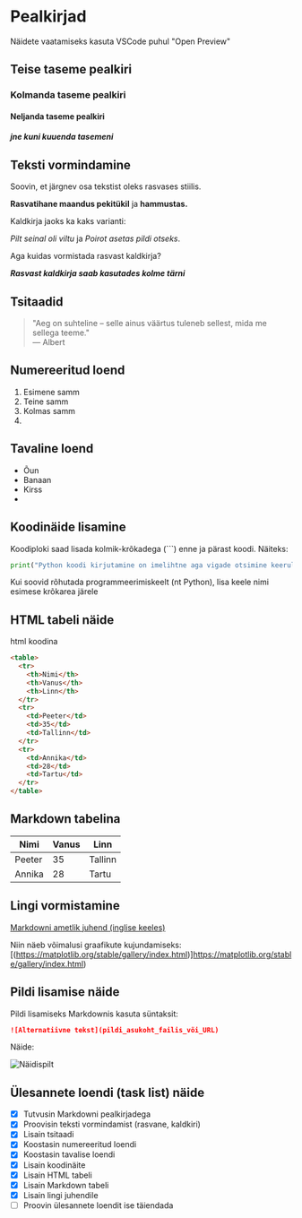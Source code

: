 # Pealkirjad
Näidete vaatamiseks kasuta VSCode puhul "Open Preview"

##  Teise taseme pealkiri
### Kolmanda taseme pealkiri
#### Neljanda taseme pealkiri
##### jne kuni kuuenda tasemeni


## Teksti vormindamine

Soovin, et järgnev osa tekstist oleks rasvases stiilis.

**Rasvatihane maandus pekitükil** ja __hammustas.__

Kaldkirja jaoks ka kaks varianti: 

*Pilt seinal oli viltu* ja _Poirot asetas pildi otseks_.

Aga kuidas vormistada rasvast kaldkirja? 

***Rasvast kaldkirja saab kasutades kolme tärni***

## Tsitaadid

> "Aeg on suhteline – selle ainus väärtus tuleneb sellest, mida me sellega teeme."  
> — Albert

## Numereeritud loend

1. Esimene samm
2. Teine samm
3. Kolmas samm
4.

## Tavaline loend

- Õun
- Banaan
- Kirss
-

## Koodinäide lisamine

Koodiploki saad lisada kolmik-krõkadega (```) enne ja pärast koodi. Näiteks:

```python
print("Python koodi kirjutamine on imelihtne aga vigade otsimine keeruline!")
```

Kui soovid rõhutada programmeerimiskeelt (nt Python), lisa keele nimi esimese krõkarea järele

## HTML tabeli näide

html koodina

```html
<table>
  <tr>
    <th>Nimi</th>
    <th>Vanus</th>
    <th>Linn</th>
  </tr>
  <tr>
    <td>Peeter</td>
    <td>35</td>
    <td>Tallinn</td>
  </tr>
  <tr>
    <td>Annika</td>
    <td>28</td>
    <td>Tartu</td>
  </tr>
</table>
```

## Markdown tabelina

| Nimi   | Vanus | Linn    |
|--------|-------|---------|
| Peeter | 35    | Tallinn |
| Annika | 28    | Tartu   |

## Lingi vormistamine

[Markdowni ametlik juhend (inglise keeles)](https://www.markdownguide.org/basic-syntax/)

Niin näeb võimalusi graafikute kujundamiseks:  
[(https://matplotlib.org/stable/gallery/index.html)]https://matplotlib.org/stable/gallery/index.html)

## Pildi lisamise näide

Pildi lisamiseks Markdownis kasuta süntaksit:

```markdown
![Alternatiivne tekst](pildi_asukoht_failis_või_URL)
```

Näide:

![Näidispilt](/rahvaarv_plot.png)


## Ülesannete loendi (task list) näide

- [x] Tutvusin Markdowni pealkirjadega
- [x] Proovisin teksti vormindamist (rasvane, kaldkiri)
- [x] Lisain tsitaadi
- [x] Koostasin numereeritud loendi
- [x] Koostasin tavalise loendi
- [x] Lisain koodinäite
- [x] Lisain HTML tabeli
- [x] Lisain Markdown tabeli
- [x] Lisain lingi juhendile
- [ ] Proovin ülesannete loendit ise täiendada